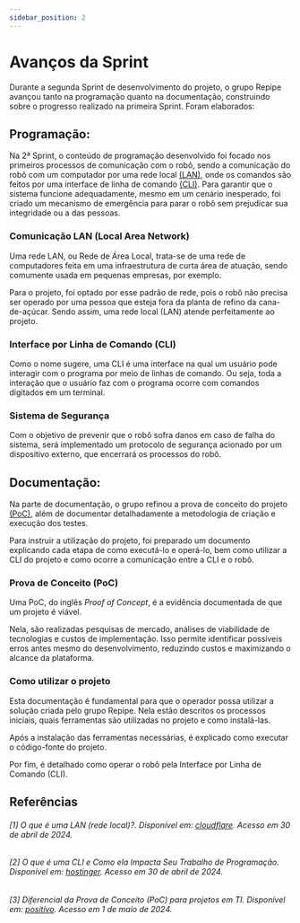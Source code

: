 ```yaml
---
sidebar_position: 2
---
```


# Avanços da Sprint

Durante a segunda Sprint de desenvolvimento do projeto, o grupo Repipe avançou tanto na programação quanto na documentação, construindo sobre o progresso realizado na primeira Sprint. Foram elaborados:

## Programação:

Na 2ª Sprint, o conteúdo de programação desenvolvido foi focado nos primeiros processos de comunicação com o robô, sendo a comunicação do robô com um computador por uma rede local [(LAN)](#1-o-que-é-uma-lan-rede-local-disponível-em--cloudflare-acesso-em-30-de-abril-de-2024), onde os comandos são feitos por uma interface de linha de comando [(CLI)](#2-o-que-é-uma-cli-e-como-ela-impacta-seu-trabalho-de-programação-disponível-em-hostinger). Para garantir que o sistema funcione adequadamente, mesmo em um cenário inesperado, foi criado um mecanismo de emergência para parar o robô sem prejudicar sua integridade ou a das pessoas.

### Comunicação LAN (Local Area Network)

Uma rede LAN, ou Rede de Área Local, trata-se de uma rede de computadores feita em uma infraestrutura de curta área de atuação, sendo comumente usada em pequenas empresas, por exemplo.

Para o projeto, foi optado por esse padrão de rede, pois o robô não precisa ser operado por uma pessoa que esteja fora da planta de refino da cana-de-açúcar. Sendo assim, uma rede local (LAN) atende perfeitamente ao projeto.

### Interface por Linha de Comando (CLI)

Como o nome sugere, uma CLI é uma interface na qual um usuário pode interagir com o programa por meio de linhas de comando. Ou seja, toda a interação que o usuário faz com o programa ocorre com comandos digitados em um terminal.

### Sistema de Segurança

Com o objetivo de prevenir que o robô sofra danos em caso de falha do sistema, será implementado um protocolo de segurança acionado por um dispositivo externo, que encerrará os processos do robô.

## Documentação:

Na parte de documentação, o grupo refinou a prova de conceito do projeto [(PoC)](#3-diferencial-da-prova-de-conceito-poc-para-projetos-em-ti-disponível-em-positivo-acesso-em-1-de-maio-de-2024), além de documentar detalhadamente a metodologia de criação e execução dos testes.

Para instruir a utilização do projeto, foi preparado um documento explicando cada etapa de como executá-lo e operá-lo, bem como utilizar a CLI do projeto e como ocorre a comunicação entre a CLI e o robô.

### Prova de Conceito (PoC)

Uma PoC, do inglês *Proof of Concept*, é a evidência documentada de que um projeto é viável.

Nela, são realizadas pesquisas de mercado, análises de viabilidade de tecnologias e custos de implementação. Isso permite identificar possíveis erros antes mesmo do desenvolvimento, reduzindo custos e maximizando o alcance da plataforma.

### Como utilizar o projeto

Esta documentação é fundamental para que o operador possa utilizar a solução criada pelo grupo Repipe. Nela estão descritos os processos iniciais, quais ferramentas são utilizadas no projeto e como instalá-las.

Após a instalação das ferramentas necessárias, é explicado como executar o código-fonte do projeto.

Por fim, é detalhado como operar o robô pela Interface por Linha de Comando (CLI).

## Referências

###### [1] O que é uma LAN (rede local)?. Disponível em: [cloudflare](https://www.cloudflare.com/pt-br/learning/network-layer/what-is-a-lan/). Acesso em 30 de abril de 2024.

###### [2] O que é uma CLI e Como ela Impacta Seu Trabalho de Programação. Disponível em: [hostinger](https://www.hostinger.com.br/tutoriais/o-que-e-cli). Acesso em 30 de abril de 2024.

###### [3] Diferencial da Prova de Conceito (PoC) para projetos em TI. Disponível em: [positivo](https://www.meupositivo.com.br/panoramapositivo/prova-de-conceito/). Acesso em 1 de maio de 2024.
